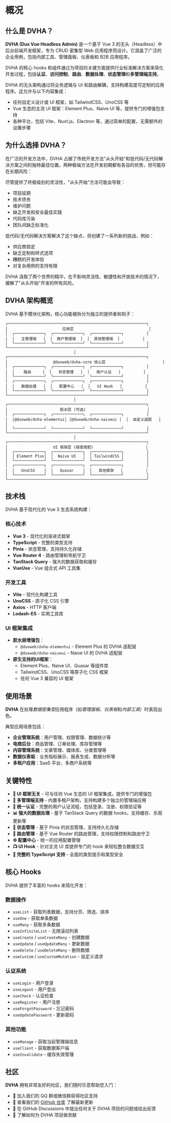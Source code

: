 # 概况

## 什么是 DVHA？

**DVHA (Dux Vue Headless Admin)** 是一个基于 Vue 3 的无头（Headless）中后台前端开发框架，专为 CRUD 密集型 Web 应用程序而设计。它涵盖了广泛的企业用例，包括内部工具、管理面板、仪表板和 B2B 应用程序。

DVHA 的核心 hooks 和组件通过为项目的关键方面提供行业标准解决方案来简化开发过程，包括**认证**、**访问控制**、**路由**、**数据处理**、**状态管理**和**多管理端支持**。

DVHA 的无头架构通过将业务逻辑与 UI 和路由解耦，支持构建高度可定制的应用程序。这允许与以下内容集成：

* 任何自定义设计或 UI 框架，如 TailwindCSS、UnoCSS 等
* Vue 生态的主流 UI 框架：Element Plus、Naive UI 等，提供专门的增强包支持
* 各种平台，包括 Vite、Nuxt.js、Electron 等，通过简单的配置，无需额外的设置步骤

## 为什么选择 DVHA？

在广泛的开发方法中，DVHA 占据了传统开发方法"从头开始"和低代码/无代码解决方案之间的独特最佳位置。两种极端方法在开发初期都有各自的优势，但可能存在长期风险：

尽管提供了终极级别的灵活性，"从头开始"方法可能会导致：

* 项目延期
* 技术债务
* 维护问题
* 缺乏开发和安全最佳实践
* 代码库污染
* 团队间缺乏标准化

低代码/无代码解决方案解决了这个缺点，但创建了一系列新的挑战，例如：

* 供应商锁定
* 缺乏定制和样式选项
* 糟糕的开发体验
* 对复杂用例的支持有限

DVHA 汲取了两个世界的精华，在不影响灵活性、敏捷性和开放技术的情况下，缓解了"从头开始"开发的所有风险。

## DVHA 架构概览

DVHA 基于模块化架构，核心功能被拆分为独立的提供者和钩子：

```
┌─────────────────────────────────────────────────────────────┐
│                        应用层                                 │
│  ┌─────────────┐  ┌─────────────┐  ┌─────────────┐          │
│  │   主管理端   │  │  商户管理端  │  │  其他管理端  │          │
│  └─────────────┘  └─────────────┘  └─────────────┘          │
└─────────────────────────────────────────────────────────────┘
                              │
┌─────────────────────────────────────────────────────────────┐
│                    @duxweb/dvha-core 核心层                         │
│  ┌─────────────┐  ┌─────────────┐  ┌─────────────┐          │
│  │    路由     │  │   状态管理   │  │   用户认证   │          │
│  └─────────────┘  └─────────────┘  └─────────────┘          │
│  ┌─────────────┐  ┌─────────────┐  ┌─────────────┐          │
│  │   数据处理   │  │   配置中心   │  │   UI Hook   │          │
│  └─────────────┘  └─────────────┘  └─────────────┘          │
└─────────────────────────────────────────────────────────────┘
                              │
┌─────────────────────────────────────────────────────────────┐
│                       胶水层 (可选)                           │
│  ┌─────────────┐  ┌─────────────┐  ┌─────────────┐          │
│  │@duxweb/dvha-elementui│ │@duxweb/dvha-naiveui │  │  自定义适配   │          │
│  └─────────────┘  └─────────────┘  └─────────────┘          │
└─────────────────────────────────────────────────────────────┘
                              │
┌─────────────────────────────────────────────────────────────┐
│                    UI 框架层 (随意搭配)                       │
│  ┌─────────────┐  ┌─────────────┐  ┌─────────────┐          │
│  │ Element Plus│  │  Naive UI   │  │ TailwindCSS │          │
│  └─────────────┘  └─────────────┘  └─────────────┘          │
│  ┌─────────────┐  ┌─────────────┐  ┌─────────────┐          │
│  │   UnoCSS    │  │   Quasar    │  │   其他框架   │          │
│  └─────────────┘  └─────────────┘  └─────────────┘          │
└─────────────────────────────────────────────────────────────┘
```

## 技术栈

DVHA 基于现代化的 Vue 3 生态系统构建：

### 核心技术

- **Vue 3** - 现代化的渐进式框架
- **TypeScript** - 完整的类型支持
- **Pinia** - 状态管理，支持持久化存储
- **Vue Router 4** - 路由管理和导航守卫
- **TanStack Query** - 强大的数据获取和缓存
- **VueUse** - Vue 组合式 API 工具集

### 开发工具

- **Vite** - 现代化构建工具
- **UnoCSS** - 原子化 CSS 引擎
- **Axios** - HTTP 客户端
- **Lodash-ES** - 实用工具库

### UI 框架集成

- **胶水层增强包**：
  - `@duxweb/dvha-elementui` - Element Plus 的 DVHA 适配层
  - `@duxweb/dvha-naiveui` - Naive UI 的 DVHA 适配层
- **原生支持的UI框架**：
  - Element Plus、Naive UI、Quasar 等组件库
  - TailwindCSS、UnoCSS 等原子化 CSS 框架
  - 任何 Vue 3 兼容的 UI 框架

## 使用场景

**DVHA** 在处理*数据密集型*应用程序（如*管理面板*、*仪表板*和*内部工具*）时表现出色。

典型应用场景包括：

- **企业管理系统**：用户管理、权限管理、数据统计等
- **电商后台**：商品管理、订单处理、库存管理等
- **内容管理系统**：文章管理、媒体库、分类管理等
- **数据仪表板**：业务指标展示、报表生成、数据分析等
- **多租户应用**：SaaS 平台、多商户系统等

## 关键特性

* **🎨 UI 框架无关** - 可与任何 Vue 生态的 UI 框架集成，提供专门的增强包
* **🏢 多管理端支持** - 内置多租户架构，支持构建多个独立的管理端应用
* **🔑 统一认证** - 完整的用户认证流程，包括登录、注册、权限验证等
* **📊 强大的数据处理** - 基于 TanStack Query 的数据 hooks，支持缓存、乐观更新等
* **💾 状态管理** - 基于 Pinia 的状态管理，支持持久化存储
* **🧭 路由管理** - 基于 Vue Router 的路由管理，支持权限控制和路由守卫
* **⚙️ 配置中心** - 统一的应用配置管理
* **📺 UI Hook** - 针对主流 UI 库提供专门的 hook 来轻松整合数据交互
* **📘 完整的 TypeScript 支持** - 全面的类型提示和类型安全

## 核心 Hooks

DVHA 提供了丰富的 hooks 来简化开发：

### 数据操作
- `useList` - 获取列表数据，支持分页、筛选、排序
- `useOne` - 获取单条数据
- `useMany` - 获取多条数据
- `useInfiniteList` - 无限滚动列表
- `useCreate` / `useCreateMany` - 创建数据
- `useUpdate` / `useUpdateMany` - 更新数据
- `useDelete` / `useDeleteMany` - 删除数据
- `useCustom` / `useCustomMutation` - 自定义请求

### 认证系统
- `useLogin` - 用户登录
- `useLogout` - 用户登出
- `useCheck` - 认证检查
- `useRegister` - 用户注册
- `useForgotPassword` - 忘记密码
- `useUpdatePassword` - 更新密码

### 其他功能
- `useManage` - 获取当前管理端信息
- `useClient` - 获取数据客户端
- `useInvalidate` - 缓存失效管理

## 社区

**DVHA** 拥有非常友好的社区，我们随时乐意帮助您入门：

* 🌟 加入我们的 QQ 群或微信群获得社区支持
* 📖 查看我们的 [GitHub 仓库](https://github.com/duxweb/dvha) 了解最新更新
* 💬 在 GitHub Discussions 中提出任何关于 DVHA 项目的问题或给出反馈
* 🤝 了解如何为 DVHA 项目做贡献

